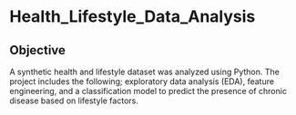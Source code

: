 # Health_Lifestyle_Data_Analysis
## Objective
A synthetic health and lifestyle dataset was analyzed using Python. The project includes the following; exploratory data analysis (EDA), feature engineering, and a classification model to predict the presence of chronic disease based on lifestyle factors.
